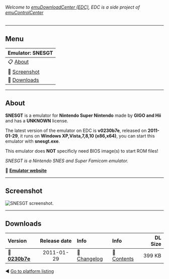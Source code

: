###### Welcome to [emuDownloadCenter (EDC)](https://github.com/PhoenixInteractiveNL/emuDownloadCenter/wiki/), EDC is a side project of [emuControlCenter](https://github.com/PhoenixInteractiveNL/emuControlCenter/wiki/)
***
## Menu
| **Emulator: SNESGT** |
|:---------|
| :clipboard: [About](#about) |
| :sunrise: [Screenshot](#screenshot) |
| :floppy_disk: [Downloads](#downloads) |
***
## About
**SNESGT** is a emulator for **Nintendo Super Nintendo** made by **GIGO and Hii** and has a **UNKNOWN** license.

The latest version of the emulator on EDC is **v0230b7e**, released on **2011-01-29**, it runs on **Windows XP,Vista,7,8,10 (x86,x64)**, you can start this emulator with **snesgt.exe**.

This emulator does **NOT** specificly need BIOS image(s) to start ROM files!

_SNESGT is a Nintendo SNES and Super Famicom emulator._

:link: [**Emulator website**](http://gigo.retrogames.com/)
***
## Screenshot
![](https://raw.githubusercontent.com/PhoenixInteractiveNL/emuDownloadCenter/master/hooks/snesgt/screen.jpg "SNESGT screenshot.")
***
## Downloads
| Version  | Release date  | Info       | Info       | DL Size    |
|:---------|:-------------:|:-----------|:-----------|-----------:|
| :floppy_disk: [**0230b7e**](https://github.com/PhoenixInteractiveNL/edc-repo0005/raw/master/snesgt/0230b7e.7z) | 2011-01-29 | :page_facing_up: [Changelog](https://github.com/PhoenixInteractiveNL/edc-repo0005/blob/master/snesgt/0230b7e_changelog.txt) | :mag_right: [Contents](https://github.com/PhoenixInteractiveNL/edc-repo0005/blob/master/snesgt/0230b7e_contents.txt) | 399 KB |

:arrow_backward: [Go to platform listing](https://github.com/PhoenixInteractiveNL/emuDownloadCenter/wiki/EDC-Platform-List)
